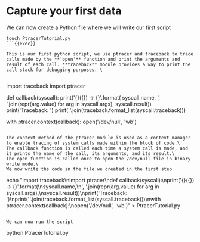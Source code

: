 # Capture your first data

We can now create a Python file where we will write our first script
```
touch PtracerTutorial.py
```{{exec}}

This is our first python script, we use ptracer and traceback to trace calls made by the **'open'** function and print the arguments and result of each call. **traceback** module provides a way to print the call stack for debugging purposes. \


```
import traceback
import ptracer

def callback(syscall):
    print('{}({}) -> {}'.format(
        syscall.name,
        ', '.join(repr(arg.value) for arg in syscall.args),
        syscall.result))
    print('Traceback: ')
    print(''.join(traceback.format_list(syscall.traceback)))

with ptracer.context(callback):
    open('/dev/null', 'wb')
```

The context method of the ptracer module is used as a context manager to enable tracing of system calls made within the block of code.\
The callback function is called each time a system call is made, and it prints the name of the call, its arguments, and its result.\
The open function is called once to open the /dev/null file in binary write mode.\
We now write ths code in the file we created in the first step
```
echo "import traceback\nimport ptracer\ndef callback(syscall):\nprint('{}({}) -> {}'.format(\nsyscall.name,\n', '.join(repr(arg.value) for arg in syscall.args),\nsyscall.result))\nprint('Traceback: ')\nprint(''.join(traceback.format_list(syscall.traceback)))\nwith ptracer.context(callback):\nopen('/dev/null', 'wb')" > PtracerTutorial.py
```{{exec}}

We can now run the script
```
python PtracerTutorial.py
```{{exec}}



    
